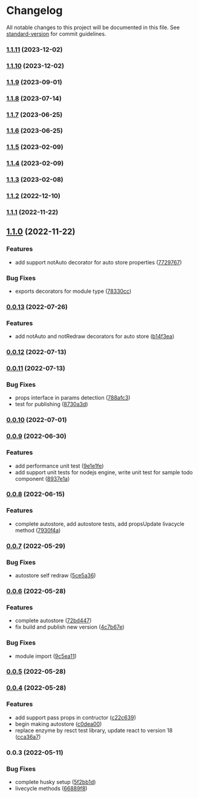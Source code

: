 # Changelog

All notable changes to this project will be documented in this file. See [standard-version](https://github.com/conventional-changelog/standard-version) for commit guidelines.

### [1.1.11](https://github.com/LabEG/reca/compare/v1.1.10...v1.1.11) (2023-12-02)

### [1.1.10](https://github.com/LabEG/reca/compare/v1.1.9...v1.1.10) (2023-12-02)

### [1.1.9](https://github.com/LabEG/reca/compare/v1.1.8...v1.1.9) (2023-09-01)

### [1.1.8](https://github.com/LabEG/reca/compare/v1.1.5...v1.1.8) (2023-07-14)

### [1.1.7](https://github.com/LabEG/reca/compare/v1.1.6...v1.1.7) (2023-06-25)

### [1.1.6](https://github.com/LabEG/reca/compare/v1.1.2...v1.1.6) (2023-06-25)

### [1.1.5](https://github.com/LabEG/reca/compare/v1.1.4...v1.1.5) (2023-02-09)

### [1.1.4](https://github.com/LabEG/reca/compare/v1.1.3...v1.1.4) (2023-02-09)

### [1.1.3](https://github.com/LabEG/reca/compare/v1.1.2...v1.1.3) (2023-02-08)

### [1.1.2](https://github.com/LabEG/reca/compare/v1.1.1...v1.1.2) (2022-12-10)

### [1.1.1](https://github.com/LabEG/reca/compare/v1.1.0...v1.1.1) (2022-11-22)

## [1.1.0](https://github.com/LabEG/reca/compare/v0.0.13...v1.1.0) (2022-11-22)


### Features

* add support notAuto decorator for auto store properties ([7729767](https://github.com/LabEG/reca/commit/772976752da7f40cfc280d19554ea98db3fddd14))


### Bug Fixes

* exports decorators for module type ([78330cc](https://github.com/LabEG/reca/commit/78330ccb62451c199bc0688f312990f02a35592d))

### [0.0.13](https://github.com/LabEG/reca/compare/v0.0.12...v0.0.13) (2022-07-26)


### Features

* add notAuto and notRedraw decorators for auto store ([b14f3ea](https://github.com/LabEG/reca/commit/b14f3eae7b330fb244c1c72038dda041edb75f98))

### [0.0.12](https://github.com/LabEG/reca/compare/v0.0.11...v0.0.12) (2022-07-13)

### [0.0.11](https://github.com/LabEG/reca/compare/v0.0.10...v0.0.11) (2022-07-13)


### Bug Fixes

* props interface in params detection ([788afc3](https://github.com/LabEG/reca/commit/788afc3627f06b8b757a25b933e6db7585386c8d))
* test for publishing ([8730a3d](https://github.com/LabEG/reca/commit/8730a3d9453addf8b437e42568a69778bc762b3c))

### [0.0.10](https://github.com/LabEG/reca/compare/v0.0.9...v0.0.10) (2022-07-01)

### [0.0.9](https://github.com/LabEG/reca/compare/v0.0.8...v0.0.9) (2022-06-30)


### Features

* add performance unit test ([9e1e1fe](https://github.com/LabEG/reca/commit/9e1e1feab7e6924823dcafe5abd4d241c936ea93))
* add support unit tests for nodejs engine, write unit test for sample todo component ([8937e1a](https://github.com/LabEG/reca/commit/8937e1a7ba7fcef95d70060737ab9be11bf3baa7))

### [0.0.8](https://github.com/LabEG/reca/compare/v0.0.7...v0.0.8) (2022-06-15)


### Features

* complete autostore, add autostore tests, add propsUpdate livacycle method ([7930f4a](https://github.com/LabEG/reca/commit/7930f4a7f39e8560ea13598f5d442fcc52197b43))

### [0.0.7](https://github.com/LabEG/reca/compare/v0.0.6...v0.0.7) (2022-05-29)


### Bug Fixes

* autostore self redraw ([5ce5a36](https://github.com/LabEG/reca/commit/5ce5a364f80b4c92b739577eaa2869bf7c804da4))

### [0.0.6](https://github.com/LabEG/reca/compare/v0.0.5...v0.0.6) (2022-05-28)


### Features

* complete autostore ([72bd447](https://github.com/LabEG/reca/commit/72bd44744c535118e7516221168580aad9a78085))
* fix build and publish new version ([4c7b67e](https://github.com/LabEG/reca/commit/4c7b67ec163a08ce6061b31463a14b8d24cdf109))


### Bug Fixes

* module import ([9c5ea11](https://github.com/LabEG/reca/commit/9c5ea11de04a8bbb0ab557547edab69a99384b87))

### [0.0.5](https://github.com/LabEG/reca/compare/v0.0.4...v0.0.5) (2022-05-28)

### [0.0.4](https://github.com/LabEG/reca/compare/v0.0.3...v0.0.4) (2022-05-28)


### Features

* add support pass props in contructor ([c22c639](https://github.com/LabEG/reca/commit/c22c639d5b5f66394fc50baf9c32d6280e1da045))
* begin making autostore ([c0dea00](https://github.com/LabEG/reca/commit/c0dea005e561dc1c2f661c7cc04de789281188b6))
* replace enzyme by resct test library, update react to version 18 ([cca36a7](https://github.com/LabEG/reca/commit/cca36a76b8d0243d976c93181a8001f4947b3f67))

### 0.0.3 (2022-05-11)


### Bug Fixes

* complete husky setup ([5f2bb1d](https://github.com/LabEG/reca/commit/5f2bb1d5b182b50b6fd4b4286946113d9af6bd38))
* livecycle methods ([66889f8](https://github.com/LabEG/reca/commit/66889f81ca236efdec14dbb850533a1f6edd5b86))
